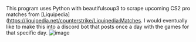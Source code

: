 This program uses Python with beautifulsoup3 to scrape upcoming CS2 pro matches from [Liquipedia](https://liquipedia.net/counterstrike/Liquipedia:Matches. I would eventually like to make this into a discord bot that posts once a day with the games for that specific day. 
![image](https://github.com/ianreger/CS2-Pro-Match-scraper/assets/22198832/3d85b3a9-194f-4cf3-8326-3be1b9f8784b)

